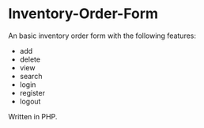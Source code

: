 Inventory-Order-Form
====================

An basic inventory order form with the following features:
- add
- delete
- view
- search
- login
- register
- logout

Written in PHP.
